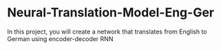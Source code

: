 # Neural-Translation-Model-Eng-Ger
In this project, you will create a network that translates from English to German using encoder-decoder RNN
